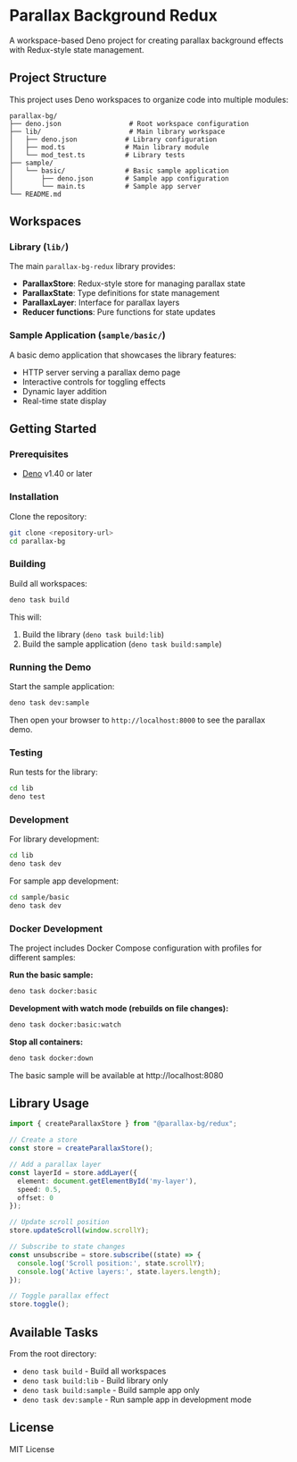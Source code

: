 # Parallax Background Redux

A workspace-based Deno project for creating parallax background effects with Redux-style state management.

## Project Structure

This project uses Deno workspaces to organize code into multiple modules:

```
parallax-bg/
├── deno.json                 # Root workspace configuration
├── lib/                      # Main library workspace
│   ├── deno.json            # Library configuration
│   ├── mod.ts               # Main library module
│   └── mod_test.ts          # Library tests
├── sample/
│   └── basic/               # Basic sample application
│       ├── deno.json        # Sample app configuration
│       └── main.ts          # Sample app server
└── README.md
```

## Workspaces

### Library (`lib/`)

The main `parallax-bg-redux` library provides:

- **ParallaxStore**: Redux-style store for managing parallax state
- **ParallaxState**: Type definitions for state management
- **ParallaxLayer**: Interface for parallax layers
- **Reducer functions**: Pure functions for state updates

### Sample Application (`sample/basic/`)

A basic demo application that showcases the library features:

- HTTP server serving a parallax demo page
- Interactive controls for toggling effects
- Dynamic layer addition
- Real-time state display

## Getting Started

### Prerequisites

- [Deno](https://deno.land/) v1.40 or later

### Installation

Clone the repository:

```bash
git clone <repository-url>
cd parallax-bg
```

### Building

Build all workspaces:

```bash
deno task build
```

This will:
1. Build the library (`deno task build:lib`)
2. Build the sample application (`deno task build:sample`)

### Running the Demo

Start the sample application:

```bash
deno task dev:sample
```

Then open your browser to `http://localhost:8000` to see the parallax demo.

### Testing

Run tests for the library:

```bash
cd lib
deno test
```

### Development

For library development:

```bash
cd lib
deno task dev
```

For sample app development:

```bash
cd sample/basic
deno task dev
```

### Docker Development

The project includes Docker Compose configuration with profiles for different samples:

**Run the basic sample:**
```bash
deno task docker:basic
```

**Development with watch mode (rebuilds on file changes):**
```bash
deno task docker:basic:watch
```

**Stop all containers:**
```bash
deno task docker:down
```

The basic sample will be available at http://localhost:8080

## Library Usage

```typescript
import { createParallaxStore } from "@parallax-bg/redux";

// Create a store
const store = createParallaxStore();

// Add a parallax layer
const layerId = store.addLayer({
  element: document.getElementById('my-layer'),
  speed: 0.5,
  offset: 0
});

// Update scroll position
store.updateScroll(window.scrollY);

// Subscribe to state changes
const unsubscribe = store.subscribe((state) => {
  console.log('Scroll position:', state.scrollY);
  console.log('Active layers:', state.layers.length);
});

// Toggle parallax effect
store.toggle();
```

## Available Tasks

From the root directory:

- `deno task build` - Build all workspaces
- `deno task build:lib` - Build library only
- `deno task build:sample` - Build sample app only
- `deno task dev:sample` - Run sample app in development mode

## License

MIT License
